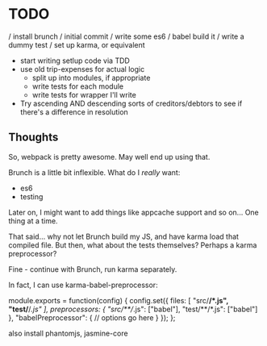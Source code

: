 TODO
====

/ install brunch
/ initial commit
/ write some es6
/ babel build it
/ write a dummy test
/ set up karma, or equivalent
- start writing setlup code via TDD
- use old trip-expenses for actual logic
    - split up into modules, if appropriate
    - write tests for each module
    - write tests for wrapper I'll write
- Try ascending AND descending sorts of creditors/debtors to see if there's
  a difference in resolution

Thoughts
--------

So, webpack is pretty awesome. May well end up using that.

Brunch is a little bit inflexible. What do I *really* want:
- es6
- testing

Later on, I might want to add things like appcache support and so on... One
thing at a time.

That said... why not let Brunch build my JS, and have karma load that compiled
file. But then, what about the tests themselves? Perhaps a karma preprocessor?

Fine - continue with Brunch, run karma separately.

In fact, I can use karma-babel-preprocessor:

  module.exports = function(config) {
    config.set({
      files: [
        "src/**/*.js",
        "test/**/*.js"
      ],
      preprocessors: {
        "src/**/*.js": ["babel"],
        "test/**/*.js": ["babel"]
      },
      "babelPreprocessor": {
        // options go here
      }
    });
  };

also install phantomjs, jasmine-core
